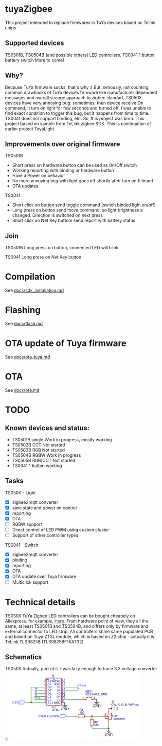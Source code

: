 # tuyaZigbee
This project intended to replace firmwares in TuYa devices based on Telink chips
## Supported devices
TS0501B, TS0504B (and possible others) LED controllers.
TS0041 1 button battery switch
More to come!

## Why?
Because TuYa firmware sucks, that's why :)
But, seriously, not counting common drawbacks of TuYa devices firmware like manufacturer dependent messages and overall strange approach to zigbee standart, TS050X devices have very annoying bug: sometimes, then device receive On command, it turn on light for few seconds and turned off. I was unable to find exact condition to trigger this bug, but it happens from time to time. TS0041 does not support binding, etc.
So, this project was born. 
This project based on sample from TeLink zigbee SDK.
This is continuation of earlier project TuyaLight

## Improvements over original firmware
TS0501B
- Short press on hardware button can be used as On/Off switch
- Working reporting with binding or hardware button
- Have a Power on behavior
- No more annoying bug with light goes off shortly afetr turn on (I hope)
- OTA updates

TS0041
- Short click on button send toggle command (switch binded light on/off)
- Long press on button send move command, so light brightness a changed. Direction is switched on next press
- Short click on Net Key buttom send report with battery status

## Join
TS0501B
Long press on button, connected LED will blink

TS0041
Long press on Net Key button

# Compilation
See [docs/sdk_installation.md](docs/sdk_installation.md)

# Flashing
See [docs/flash.md](docs/flash.md)

# OTA update of Tuya firmware
See [docs/ota_tuya.md](docs/ota_tuya.md)

# OTA
See [docs/ota.md](docs/ota.md)

# TODO

## Known devices and status:
- TS0501B single Work in progress, mostly working
- TS0502B CCT Not started
- TS0503B RGB Not started
- TS0504B RGBW Work in progress
- TS0505B RGB/CCT Not started
- TS0041 1 button working

## Tasks
TS050X - Light
- [x] zigbee2mqtt converter
- [x] save state and power on control
- [x] reporting
- [x] OTA
- [ ] RGBW support
- [ ] Direct control of LED PWM using custom cluster
- [ ] Support of other controller types

TS0041 - Switch
- [x] zigbee2mqtt converter
- [x] binding
- [x] reporting
- [x] OTA
- [x] OTA update over Tuya firmware
- [ ] Multiclick support

# Technical details
TS050X
TuYa Zigbee LED controllers can be bought cheapely on Aliexpress. for example, [Here](https://www.aliexpress.com/item/1005005196855536.html). From hardware point of view, they all the same, at least TS0501B and TS0504B, and differs only by firmware and external connector to LED strip.
All controllers share same populated PCB and based on Tuya ZT3L module, which is based on Z2 chip - actually it is TeLink TLSR8258 (TLSR8258F1KAT32)

## Schematics
TS050X
Actually, part of it. I was lazy enough to trace 3.3 voltage converter :)
![Controller schematics](docs/Schematic_TuYa_led_driver.png)
